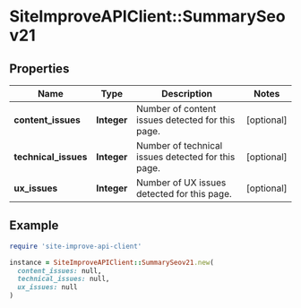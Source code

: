 # SiteImproveAPIClient::SummarySeov21

## Properties

| Name | Type | Description | Notes |
| ---- | ---- | ----------- | ----- |
| **content_issues** | **Integer** | Number of content issues detected for this page. | [optional] |
| **technical_issues** | **Integer** | Number of technical issues detected for this page. | [optional] |
| **ux_issues** | **Integer** | Number of UX issues detected for this page. | [optional] |

## Example

```ruby
require 'site-improve-api-client'

instance = SiteImproveAPIClient::SummarySeov21.new(
  content_issues: null,
  technical_issues: null,
  ux_issues: null
)
```


